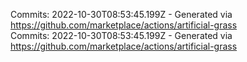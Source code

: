 Commits: 2022-10-30T08:53:45.199Z - Generated via https://github.com/marketplace/actions/artificial-grass
<br>
Commits: 2022-10-30T08:53:45.199Z - Generated via https://github.com/marketplace/actions/artificial-grass
<br>

